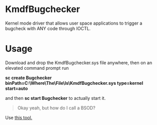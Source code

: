 # KmdfBugchecker
Kernel mode driver that allows user space applications to trigger a bugcheck with ANY code through IOCTL.

# Usage
Download and drop the KmdfBugchecker.sys file anywhere, then on an elevated command prompt run

**sc create Bugchecker binPath=C:\Where\The\File\Is\KmdfBugchecker.sys type=kernel start=auto**

and then **sc start Bugchecker** to actually start it.

> Okay yeah, but how do I call a BSOD?

Use [this tool.](https://github.com/AestheticalZ/bugchecker-communicator)
